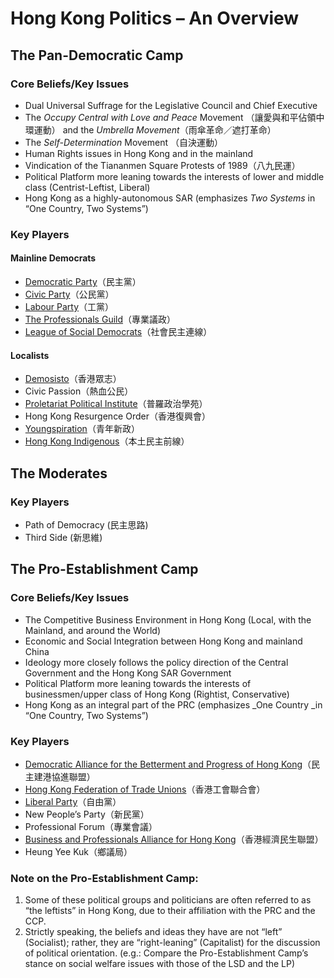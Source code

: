 # Hong Kong Politics – An Overview

## The Pan-Democratic Camp

### Core Beliefs/Key Issues

* Dual Universal Suffrage for the Legislative Council and Chief Executive
* The _Occupy Central with Love and Peace_ Movement
  （讓愛與和平佔領中環運動） and the _Umbrella Movement_（雨傘革命／遮打革命） 
* The _Self-Determination_ Movement （自決運動）  
* Human Rights issues in Hong Kong and in the mainland  
* Vindication of the Tiananmen Square Protests of 1989（八九民運）  
* Political Platform more leaning towards the interests of lower and middle class \(Centrist-Leftist, Liberal\)  
* Hong Kong as a highly-autonomous SAR  \(emphasizes _Two Systems_
  in “One Country, Two Systems”\)  

### Key Players

#### Mainline Democrats

* [Democratic Party](www.dphk.org)（民主黨）
* [Civic Party](civicparty.hk)（公民黨）
* [Labour Party](labour.org.hk)（工黨）
* [The Professionals Guild](https://www.facebook.com/professionalsguild/)（專業議政）
* [League of Social Democrats](www.lsd.org.hk)（社會民主連線）

#### Localists

* [Demosisto](www.demosisto.hk)（香港眾志）
* Civic Passion（熱血公民）
* [Proletariat Political Institute](www.hkppi.com)（普羅政治學苑）
* Hong Kong Resurgence Order（香港復興會）
* [Youngspiration](youngspiration.hk)（青年新政）
* [Hong Kong Indigenous](www.bbc.com/zhongwen/trad/china/.../151018_hongkong_localist)（本土民主前線）

## The Moderates

### Key Players

* Path of Democracy \(民主思路\)
* Third Side \(新思維\)

## The Pro-Establishment Camp

### Core Beliefs/Key Issues

* The Competitive Business Environment in Hong Kong \(Local, with the Mainland, and around the World\)  
* Economic and Social Integration between Hong Kong and mainland China  
* Ideology more closely follows the policy direction of the Central Government and the Hong Kong SAR Government  
* Political Platform more leaning towards the interests of businessmen/upper class of Hong Kong \(Rightist, Conservative\)  
* Hong Kong as an integral part of the PRC \(emphasizes _One Country _in “One Country, Two Systems”\)  

### Key Players

* [Democratic Alliance for the Betterment and Progress of Hong Kong](www.dab.org.hk/)（民主建港協進聯盟）
* [Hong Kong Federation of Trade Unions](www.ftu.org.hk/)（香港工會聯合會）
* [Liberal Party](www.liberal.org.hk)（自由黨） 
* New People’s Party（新民黨）
* Professional Forum（專業會議）
* [Business and Professionals Alliance for Hong Kong](www.bpahk.org)（香港經濟民生聯盟）
* Heung Yee Kuk（鄉議局）

### Note on the Pro-Establishment Camp:

1. Some of these political groups and politicians are often referred to as “the leftists” in Hong Kong, due to their affiliation with the PRC and the CCP.  
2. Strictly speaking, the beliefs and ideas they have are not “left” \(Socialist\); rather, they are “right-leaning” \(Capitalist\) for the discussion of political orientation. \(e.g.: Compare the Pro-Establishment Camp’s stance on social welfare issues with those of the LSD and the LP\)  



